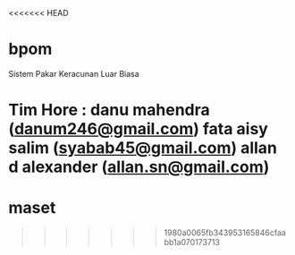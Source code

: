 <<<<<<< HEAD
# bpom
Sistem Pakar Keracunan Luar Biasa

Tim Hore :
danu mahendra (danum246@gmail.com)
fata aisy salim (syabab45@gmail.com)
allan d alexander (allan.sn@gmail.com)
=======
# maset
>>>>>>> 1980a0065fb343953165846cfaabb1a070173713
